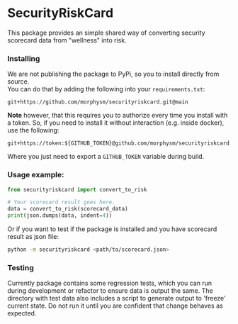 # SecurityRiskCard

This package provides an simple shared way of converting security scorecard data from "wellness" into risk.

### Installing

We are not publishing the package to PyPi, so you to install directly from source.  
You can do that by adding the following into your `requirements.txt`:
```
git+https://github.com/morphysm/securityriskcard.git@main
```
**Note** however, that this requires you to authorize every time you install with a token.
So, if you need to install it without interaction (e.g. inside docker), use the following:
```
git+https://token:${GITHUB_TOKEN}@github.com/morphysm/securityriskcard.git@main
```
Where you just need to export a `GITHUB_TOKEN` variable during build.

### Usage example:
```python
from securityriskcard import convert_to_risk

# Your scorecard result goes here.
data = convert_to_risk(scorecard_data)
print(json.dumps(data, indent=4))
```
Or if you want to test if the package is installed and you have scorecard result as json file:
```bash
python -m securityriskcard <path/to/scorecard.json>
```

### Testing

Currently package contains some regression tests, which you can run during development or refactor to ensure data is output the same.
The directory with test data also includes a script to generate output to 'freeze' current state. Do not run it until you are confident that change behaves as expected.
